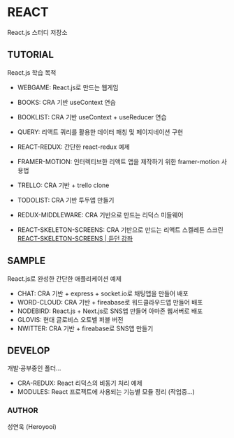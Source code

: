 # REACT
React.js 스터디 저장소

## TUTORIAL
React.js 학습 목적<br />

- WEBGAME: React.js로 만드는 웹게임
- BOOKS: CRA 기반 useContext 연습
- BOOKLIST: CRA 기반 useContext + useReducer 연습

- QUERY: 리액트 쿼리를 활용한 데이터 패칭 및 페이지네이션 구현
- REACT-REDUX: 간단한 react-redux 예제
- FRAMER-MOTION: 인터렉티브한 리액트 앱을 제작하기 위한 framer-motion 사용법
- TRELLO: CRA 기반 + trello clone

- TODOLIST: CRA 기반 투두앱 만들기
- REDUX-MIDDLEWARE: CRA 기반으로 만드는 리덕스 미들웨어
- REACT-SKELETON-SCREENS: CRA 기반으로 만드는 리액트 스켈레톤 스크린
[REACT-SKELETON-SCREENS | 듣던 강좌](https://www.youtube.com/watch?v=x2D9imNtMlA&list=PL4cUxeGkcC9i6bZhMuAzQpC6YgLmB4k4-&index=5)

## SAMPLE
React.js로 완성한 간단한 애플리케이션 예제<br />

- CHAT: CRA 기반 + express + socket.io로 채팅앱을 만들어 배포
- WORD-CLOUD: CRA 기반 + fireabase로 워드클라우드앱 만들어 배포
- NODEBIRD: React.js + Next.js로 SNS앱 만들어 아마존 웹서버로 배포
- GLOVIS: 현대 글로비스 오토벨 퍼블 버전
- NWITTER: CRA 기반 + fireabase로 SNS앱 만들기

## DEVELOP
개발·공부중인 폴더...<br />

- CRA-REDUX: React 리덕스의 비동기 처리 예제
- MODULES: React 프로젝트에 사용되는 기능별 모듈 정리 (작업중...)


### AUTHOR
성연욱 (Heroyooi)
